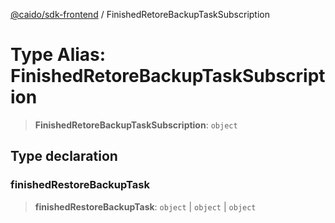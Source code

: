 [@caido/sdk-frontend](../index.md) / FinishedRetoreBackupTaskSubscription

# Type Alias: FinishedRetoreBackupTaskSubscription

> **FinishedRetoreBackupTaskSubscription**: `object`

## Type declaration

### finishedRestoreBackupTask

> **finishedRestoreBackupTask**: `object` \| `object` \| `object`
